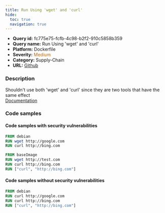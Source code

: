 ```yaml
---
title: Run Using 'wget' and 'curl'
hide:
  toc: true
  navigation: true
---
```


<style>
  .highlight .hll {
    background-color: #ff171742;
  }
  .md-content {
    max-width: 1100px;
    margin: 0 auto;
  }
</style>

-   **Query id:** fc775e75-fcfb-4c98-b2f2-910c5858b359
-   **Query name:** Run Using 'wget' and 'curl'
-   **Platform:** Dockerfile
-   **Severity:** <span style="color:#C60">Medium</span>
-   **Category:** Supply-Chain
-   **URL:** [Github](https://github.com/Checkmarx/kics/tree/master/assets/queries/dockerfile/run_using_wget_and_curl)

### Description
Shouldn't use both 'wget' and 'curl' since they are two tools that have the same effect<br>
[Documentation](https://docs.docker.com/develop/develop-images/dockerfile_best-practices/#run)

### Code samples
#### Code samples with security vulnerabilities
```dockerfile title="Positive test num. 1 - dockerfile file" hl_lines="8 3 7"
FROM debian
RUN wget http://google.com
RUN curl http://bing.com

FROM baseImage
RUN wget http://test.com
RUN curl http://bing.com
RUN ["curl", "http://bing.com"]

```


#### Code samples without security vulnerabilities
```dockerfile title="Negative test num. 1 - dockerfile file"
FROM debian
RUN curl http://google.com
RUN curl http://bing.com
RUN ["curl", "http://bing.com"]

```
